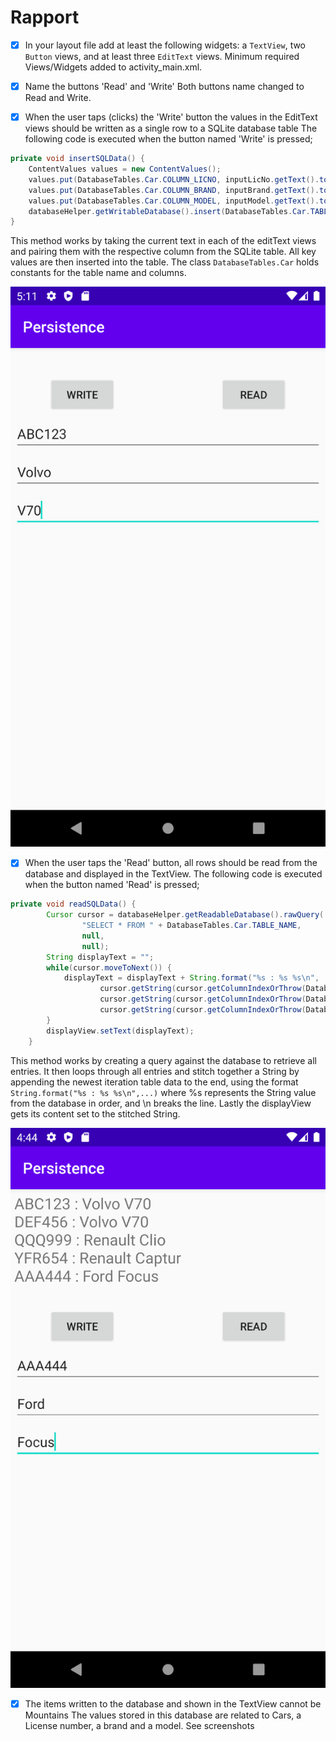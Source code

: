 
# Rapport

- [x] In your layout file add at least the following widgets: a `TextView`, two `Button` views, and at least three `EditText` views.
Minimum required Views/Widgets added to activity_main.xml.

- [x] Name the buttons 'Read' and 'Write'
Both buttons name changed to Read and Write.

- [x] When the user taps (clicks) the 'Write' button the values in the EditText views should be written as a single row to a SQLite database table
The following code is executed when the button named 'Write' is pressed;
```java
private void insertSQLData() {
    ContentValues values = new ContentValues();
    values.put(DatabaseTables.Car.COLUMN_LICNO, inputLicNo.getText().toString());
    values.put(DatabaseTables.Car.COLUMN_BRAND, inputBrand.getText().toString());
    values.put(DatabaseTables.Car.COLUMN_MODEL, inputModel.getText().toString());
    databaseHelper.getWritableDatabase().insert(DatabaseTables.Car.TABLE_NAME, null, values);
}
```
This method works by taking the current text in each of the editText views and pairing them with the respective column from the SQLite table.
All key values are then inserted into the table. The class `DatabaseTables.Car` holds constants for the table name and columns.

![](Screenshot_write.png)

- [x] When the user taps the 'Read' button, all rows should be read from the database and displayed in the TextView.
The following code is executed when the button named 'Read' is pressed;
```java
private void readSQLData() {
        Cursor cursor = databaseHelper.getReadableDatabase().rawQuery(
                "SELECT * FROM " + DatabaseTables.Car.TABLE_NAME,
                null,
                null);
        String displayText = "";
        while(cursor.moveToNext()) {
            displayText = displayText + String.format("%s : %s %s\n",
                    cursor.getString(cursor.getColumnIndexOrThrow(DatabaseTables.Car.COLUMN_LICNO)),
                    cursor.getString(cursor.getColumnIndexOrThrow(DatabaseTables.Car.COLUMN_BRAND)),
                    cursor.getString(cursor.getColumnIndexOrThrow(DatabaseTables.Car.COLUMN_MODEL)));
        }
        displayView.setText(displayText);
    }
```
This method works by creating a query against the database to retrieve all entries.
It then loops through all entries and stitch together a String by appending the newest iteration table data to the end,
using the format `String.format("%s : %s %s\n",...)` where %s represents the String value from the database in order, and \n breaks the line.
Lastly the displayView gets its content set to the stitched String.

![](Screenshot_read.png)

- [x] The items written to the database and shown in the TextView cannot be Mountains
The values stored in this database are related to Cars, a License number, a brand and a model. See screenshots
